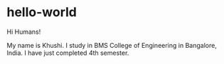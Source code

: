 # hello-world

Hi Humans!

My name is Khushi. I study in BMS College of Engineering in Bangalore, India.
I have just completed 4th semester.
